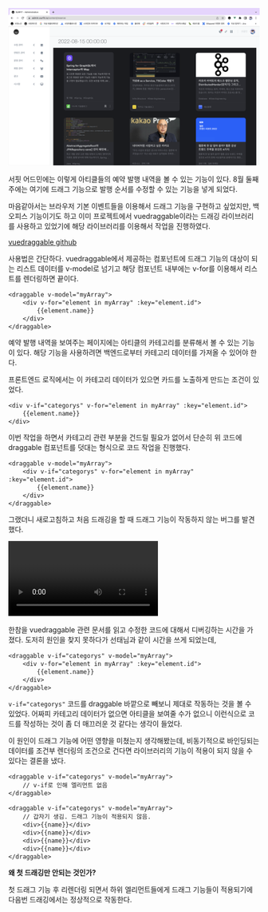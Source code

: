 ![예약 화면](./reservation.png)

서핏 어드민에는 이렇게 아티클들의 예약 발행 내역을 볼 수 있는 기능이 있다. 8월 둘째주에는 여기에 드래그 기능으로 발행 순서를 수정할 수 있는 기능을 넣게 되었다.

마음같아서는 브라우저 기본 이벤트들을 이용해서 드래그 기능을 구현하고 싶었지만, 백오피스 기능이기도 하고 이미 프로젝트에서 vuedraggable이라는 드래깅 라이브러리를 사용하고 있었기에 해당 라이브러리를 이용해서 작업을 진행하였다.

[vuedraggable github](https://github.com/SortableJS/Vue.Draggable)

사용법은 간단하다. vuedraggable에서 제공하는 컴포넌트에 드래그 기능의 대상이 되는 리스트 데이터를 v-model로 넘기고 해당 컴포넌트 내부에는 v-for를 이용해서 리스트를 렌더링하면 끝이다.

```vue
<draggable v-model="myArray">
    <div v-for="element in myArray" :key="element.id">
        {{element.name}}
    </div>
</draggable>
```

예약 발행 내역을 보여주는 페이지에는 아티클의 카테고리를 분류해서 볼 수 있는 기능이 있다. 해당 기능을 사용하려면 백엔드로부터 카테고리 데이터를 가져올 수 있어야 한다.

프론트엔드 로직에서는 이 카테고리 데이터가 있으면 카드를 노출하게 만드는 조건이 있었다.

```vue
<div v-if="categorys" v-for="element in myArray" :key="element.id">
    {{element.name}}
</div>
```

이번 작업을 하면서 카테고리 관련 부분을 건드릴 필요가 없어서 단순히 위 코드에 draggable 컴포넌트를 덧대는 형식으로 코드 작업을 진행했다.

```vue
<draggable v-model="myArray">
    <div v-if="categorys" v-for="element in myArray" :key="element.id">
        {{element.name}}
    </div>
</draggable>
```

그랬더니 새로고침하고 처음 드래깅을 할 때 드래그 기능이 작동하지 않는 버그를 발견했다.

![버그](./bug.mov)

한참을 vuedraggable 관련 문서를 읽고 수정한 코드에 대해서 디버깅하는 시간을 가졌다. 도저히 원인을 찾지 못하다가 선태님과 같이 시간을 쓰게 되었는데,

```vue
<draggable v-if="categorys" v-model="myArray">
    <div v-for="element in myArray" :key="element.id">
        {{element.name}}
    </div>
</draggable>
```

```v-if="categorys"``` 코드를 draggable 바깥으로 빼보니 제대로 작동하는 것을 볼 수 있었다. 어짜피 카테고리 데이터가 없으면 아티클을 보여줄 수가 없으니 이런식으로 코드를 작성하는 것이 좀 더 매끄러운 것 같다는 생각이 들었다.

이 원인이 드래그 기능에 어떤 영향을 미쳤는지 생각해봤는데, 비동기적으로 바인딩되는 데이터를 조건부 렌더링의 조건으로 건다면 라이브러리의 기능이 적용이 되지 않을 수 있다는 결론을 냈다.

```vue
<draggable v-if="categorys" v-model="myArray">
    // v-if로 인해 엘리먼트 없음
</draggable>
```

```vue
<draggable v-if="categorys" v-model="myArray">
    // 갑자기 생김. 드래그 기능이 적용되지 않음.
    <div>{{name}}</div>
    <div>{{name}}</div>
    <div>{{name}}</div>
    <div>{{name}}</div>
</draggable>
```

**왜 첫 드래깅만 안되는 것인가?**

첫 드래그 기능 후 리렌더링 되면서 하위 엘리먼트들에게 드래그 기능들이 적용되기에 다음번 드래깅에서는 정상적으로 작동한다.